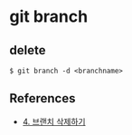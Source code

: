 # git branch

## delete
```
$ git branch -d <branchname>
```

## References
* [4. 브랜치 삭제하기](https://backlog.com/git-tutorial/kr/stepup/stepup2_5.html)